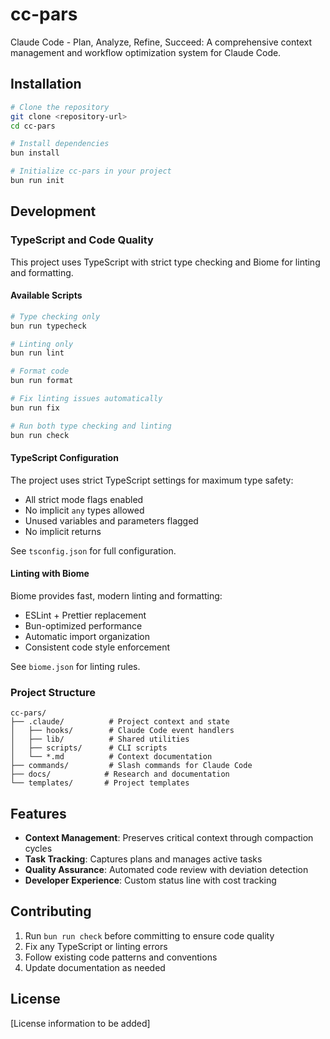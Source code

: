# cc-pars

Claude Code - Plan, Analyze, Refine, Succeed: A comprehensive context management and workflow optimization system for Claude Code.

## Installation

```bash
# Clone the repository
git clone <repository-url>
cd cc-pars

# Install dependencies
bun install

# Initialize cc-pars in your project
bun run init
```

## Development

### TypeScript and Code Quality

This project uses TypeScript with strict type checking and Biome for linting and formatting.

#### Available Scripts

```bash
# Type checking only
bun run typecheck

# Linting only
bun run lint

# Format code
bun run format

# Fix linting issues automatically
bun run fix

# Run both type checking and linting
bun run check
```

#### TypeScript Configuration

The project uses strict TypeScript settings for maximum type safety:
- All strict mode flags enabled
- No implicit `any` types allowed
- Unused variables and parameters flagged
- No implicit returns

See `tsconfig.json` for full configuration.

#### Linting with Biome

Biome provides fast, modern linting and formatting:
- ESLint + Prettier replacement
- Bun-optimized performance
- Automatic import organization
- Consistent code style enforcement

See `biome.json` for linting rules.

### Project Structure

```
cc-pars/
├── .claude/          # Project context and state
│   ├── hooks/        # Claude Code event handlers
│   ├── lib/          # Shared utilities
│   ├── scripts/      # CLI scripts
│   └── *.md          # Context documentation
├── commands/         # Slash commands for Claude Code
├── docs/            # Research and documentation
└── templates/       # Project templates
```

## Features

- **Context Management**: Preserves critical context through compaction cycles
- **Task Tracking**: Captures plans and manages active tasks
- **Quality Assurance**: Automated code review with deviation detection
- **Developer Experience**: Custom status line with cost tracking

## Contributing

1. Run `bun run check` before committing to ensure code quality
2. Fix any TypeScript or linting errors
3. Follow existing code patterns and conventions
4. Update documentation as needed

## License

[License information to be added]